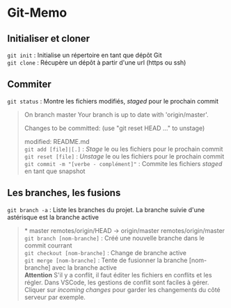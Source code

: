 # Git-Memo

## Initialiser et cloner

```git init``` : Initialise un répertoire en tant que dépôt Git <br/>
```git clone``` : Récupère un dépôt à partir d'une url (https ou ssh) <br/>

## Commiter

```git status``` : Montre les fichiers modifiés, *staged* pour le prochain commit
>On branch master
>Your branch is up to date with 'origin/master'.
>
>Changes to be committed:
>  (use "git reset HEAD <file>..." to unstage)
>
>	modified:   README.md<br/>
```git add [file]|[.]``` : *Stage* le ou les fichiers pour le prochain commit <br/>
```git reset [file]``` : *Unstage* le ou les fichiers pour le prochain commit <br/>
```git commit -m "[verbe - complément]"``` : Commite les fichiers *staged* en tant que snapshot <br/>

## Les branches, les fusions

```git branch -a``` : Liste les branches du projet. La branche suivie d'une astérisque est la branche active <br/>
>\* master
>  remotes/origin/HEAD -> origin/master
>  remotes/origin/master<br/>
```git branch [nom-branche]``` : Créé une nouvelle branche dans le commit courrant<br/>
```git checkout [nom-branche]``` : Change de branche active<br/>
```git merge [nom-branche]``` : Tente de fusionner la branche [nom-branche] avec la branche active<br/>
>**Attention** S'il y a conflit, il faut éditer les fichiers en conflits et les régler. Dans VSCode, les gestions de conflit sont faciles à gérer. Cliquer sur *incoming changes* pour garder les changements du côté serveur par exemple.<br/>
